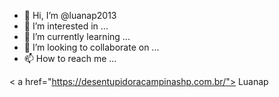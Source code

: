 - 👋 Hi, I’m @luanap2013
- 👀 I’m interested in ...
- 🌱 I’m currently learning ...
- 💞️ I’m looking to collaborate on ...
- 📫 How to reach me ...

<!---
luanap2013/luanap2013 is a ✨ special ✨ repository because its `README.md` (this file) appears on your GitHub profile.
You can click the Preview link to take a look at your changes.
--->
< a href="https://desentupidoracampinashp.com.br/"> Luanap</a>
